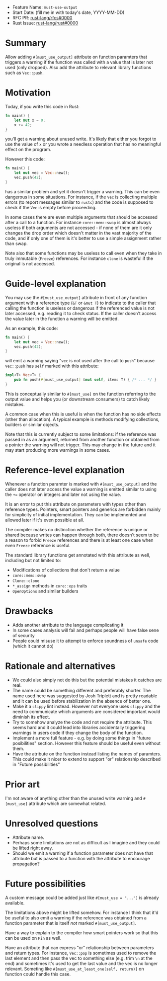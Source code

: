 - Feature Name: `must-use-output`
- Start Date: (fill me in with today's date, YYYY-MM-DD)
- RFC PR: [rust-lang/rfcs#0000](https://github.com/rust-lang/rfcs/pull/0000)
- Rust Issue: [rust-lang/rust#0000](https://github.com/rust-lang/rust/issues/0000)

# Summary
[summary]: #summary

Allow adding `#[must_use_output]` attribute on function paramters that triggers a warning if the function was called with a value that is later not used (only dropped). Also add the attribute to relevant library functions such as `Vec::push`.

# Motivation
[motivation]: #motivation

Today, if you write this code in Rust:

```rust
fn main() {
    let mut x = 0;
    x += 42;
}
```

you'll get a warning about unused write. It's likely that either you forgot to use the value of `x` or you wrote a needless operation that has no meaningful effect on the program.

However this code:

```rust
fn main() {
    let mut vec = Vec::new();
    vec.push(42);
}
```

has a similar problem and yet it doesn't trigger a warning. This can be even dangerous in some situations. For instance, if the `Vec` is collecting multiple errors (to report messages similar to `rustc`) and the code is supposed to check if the `Vec` is empty before proceeding.

In some cases there are even multiple arguments that should be accessed after a call to a function. For instance `core::mem::swap` is almost always useless if both arguments are not accessed - if none of them are it only changes the drop order which doesn't matter in the vast majority of the code, and if only one of them is it's better to use a simple assignment rather than swap.

Note also that some functions may be useless to call even when they take in truly immutable (`Freeze`) references. For instance `clone` is wasteful if the original is not accessed.

# Guide-level explanation
[guide-level-explanation]: #guide-level-explanation

You may use the `#[must_use_output]` attribute in front of any function argument with a reference type (`&T` or `&mut T`) to indicate to the caller that calling the function is useless or dangerous if the referenced value is not later accessed, e.g. reading it to check status. If the caller doesn't access the value later in the function a warning will be emitted.

As an example, this code:

```rust
fn main() {
    let mut vec = Vec::new();
    vec.push(42);
}
```

will emit a warning saying "`vec` is not used after the call to `push`" because `Vec::push` has `self` marked with this attribute:

```rust
impl<T> Vec<T> {
    pub fn push(#[must_use_output] &mut self, item: T) { /* ... */ }
}
```

This is conceptually similar to `#[must_use]` on the function referring to the output value and helps you (or downstream consumers) to catch likely mistakes.

A common case when this is useful is when the function has no side effects (other than allocation). A typical example is methods modifying collections, builders or similar objects.

Note that this is currently subject to some limitations: if the reference was passed in as an argument, returned from another function or obtained from a pointer the warning will not trigger. This may change in the future and it may start producing more warnings in some cases.

# Reference-level explanation
[reference-level-explanation]: #reference-level-explanation

Whenever a function paramter is marked with `#[must_use_output]` and the caller does not later access the value a warning is emitted similar to using the `+=` operator on integers and later not using the value.

It is an error to put this attribute on parameters with types other than reference types. Pointers, smart pointers and generics are forbidden mainly for simplicity of initial implementation. They can be implemented and allowed later if it's even possible at all.

The compiler makes no distinction whether the reference is unique or shared because writes can happen through both, there doesn't seem to be a reason to forbid `Freeze` references and there is at least one case when even `Freeze` reference is useful.

The standard library functions get annotated with this attribute as well, including but not limited to:

- Modifications of collections that don't return a value
- `core::mem::swap`
- `Clone::clone`
- `*_assign` methods in `core::ops` traits
- `OpenOptions` and similar builders

# Drawbacks
[drawbacks]: #drawbacks

- Adds another atrribute to the language complicating it
- In some cases analysis will fail and perhaps people will have false sene of security
- People could misuse it to attempt to enforce soundness of `unsafe` code (which it cannot do)

# Rationale and alternatives
[rationale-and-alternatives]: #rationale-and-alternatives

- We could also simply not do this but the potential mistakes it catches are real.
- The name could be something different and preferably shorter. The name used here was suggested by Josh Triplett and is pretty readable and it can be used before stabilization in the absence of better one.
- Make it a `clippy` lint instead. However not everyone uses `clippy` and the need to communicate which arguments are considered important would diminish its effect.
- Try to somehow analyze the code and not require the attribute. This seems hard and it could lead into libraries accidentally triggering warnings in users code if they change the body of the function.
- Implement a more full feature - e.g. by doing some things in "future posibilities" section. However this feature should be useful even without them.
- Have the atribute on the function instead listing the names of paramters. This could make it nicer to extend to support "or" relationship described in "Future possibilities"

# Prior art
[prior-art]: #prior-art

I'm not aware of anything other than the unused write warning and `#[must_use]` attribute which are somewhat related.

# Unresolved questions
[unresolved-questions]: #unresolved-questions

- Attribute name.
- Perhaps some limitations are not as difficult as I imagine and they could be lifted right away.
- Should we emit a warning if a function parameter does not have that attribute but is passed to a function with the attribute to encourage propagation?

# Future possibilities
[future-possibilities]: #future-possibilities

A custom message could be added just like `#[must_use = "..."]` is already available.

The limitations above might be lifted somehow. For instance I think that it'd be useful to also emit a warning if the reference was obtained from a function parameter that is itself *not* marked `#[must_use_output]`.

Have a way to explain to the compiler how smart pointers work so that this can be used on `Pin` as well.

Have an attribute that can express "or" relationship between parameters and return types. For instance, `Vec::pop` is sometimes used to remove the last element and then pass the vec to something else (e.g. trim `\n` at the end) and sometimes it's used to get the last value and the vec is no longer relevant. Someting like `#[must_use_at_least_one(self, return)]` on function could handle this case.
